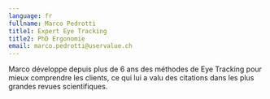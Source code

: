 ```yaml
---
language: fr
fullname: Marco Pedrotti
title1: Expert Eye Tracking
title2: PhD Ergonomie
email: marco.pedrotti@uservalue.ch
---
```

Marco développe depuis plus de 6 ans des méthodes de Eye Tracking pour mieux comprendre les clients, ce qui lui a valu des citations dans les plus grandes revues scientifiques.